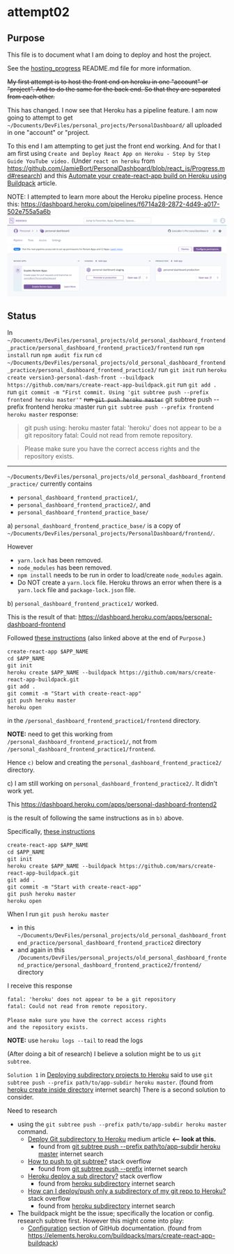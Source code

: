 # attempt02

## Purpose

This file is to document what I am doing to deploy and host the project. 

See the [hosting_progress](https://github.com/JamieBort/PersonalDashboard/blob/host/hosting_progress/README.md) README.md file for more information.

~~My first attempt is to host the front end on heroku in one "account" or "project". And to do the same for the back end. So that they are separated from each other.~~ 

This has changed. I now see that Heroku has a pipeline feature. I am now going to attempt to get `~/Documents/DevFiles/personal_projects/PersonalDashboard/` all uploaded in one "account" or "project.

To this end I am attempting to get just the front end working. And for that I am first using `Create and Deploy React App on Heroku - Step by Step Guide YouTube video.` (Under `react on heroku` from https://github.com/JamieBort/PersonalDashboard/blob/react_js/Progress.md#research) and this [Automate your create-react-app build on Heroku using Buildpack](https://medium.com/@antonybudianto/automate-your-create-react-app-build-on-heroku-using-buildpack-beb77408ffee) article.

NOTE: I attempted to learn more about the Heroku pipeline process. Hence this: https://dashboard.heroku.com/pipelines/f6714a28-2872-4d49-a017-502e755a5a6b
![Screenshot of the heroku Pipeline that I set up](./heroku_pipeline_screenshot.png)

## Status

In `~/Documents/DevFiles/personal_projects/old_personal_dashboard_frontend_practice/personal_dashboard_frontend_practice3/frontend`
run `npm install`
run `npm audit fix`
run `cd ~/Documents/DevFiles/personal_projects/old_personal_dashboard_frontend_practice/personal_dashboard_frontend_practice3/`
run `git init`
run `heroku create version3-personal-dash-front --buildpack https://github.com/mars/create-react-app-buildpack.git`
run `git add .`
run `git commit -m "First commit. Using 'git subtree push --prefix frontend heroku master'"`
~~run `git push heroku master`~~
git subtree push --prefix frontend heroku <branch>:master
run `git subtree push --prefix frontend heroku master`
response:
>git push using:  heroku master
fatal: 'heroku' does not appear to be a git repository
fatal: Could not read from remote repository.

>Please make sure you have the correct access rights
and the repository exists.


---

`~/Documents/DevFiles/personal_projects/old_personal_dashboard_frontend_practice/` currently contains
* `personal_dashboard_frontend_practice1/`, 
* `personal_dashboard_frontend_practice2/`, and
* `personal_dashboard_frontend_practice_base/`

a)
`personal_dashboard_frontend_practice_base/` is a copy of `~/Documents/DevFiles/personal_projects/PersonalDashboard/frontend/`. 

However 
* `yarn.lock` has been removed.
* `node_modules` has been removed.
* `npm install` needs to be run in order to load/create `node_modules` again.
* Do NOT create a `yarn.lock` file. Heroku throws an error when there is a `yarn.lock` file and `package-lock.json` file.

b)
`personal_dashboard_frontend_practice1/` worked. 

This is the result of that: https://dashboard.heroku.com/apps/personal-dashboard-frontend

Followed [these instructions](https://medium.com/@antonybudianto/automate-your-create-react-app-build-on-heroku-using-buildpack-beb77408ffee) (also linked above at the end of `Purpose`.)
```
create-react-app $APP_NAME
cd $APP_NAME
git init
heroku create $APP_NAME --buildpack https://github.com/mars/create-react-app-buildpack.git
git add .
git commit -m "Start with create-react-app"
git push heroku master
heroku open
```
in the `/personal_dashboard_frontend_practice1/frontend` directory.

**NOTE:** need to get this working from `/personal_dashboard_frontend_practice1/`, not from `/personal_dashboard_frontend_practice1/frontend`. 

Hence `c)` below and creating the `personal_dashboard_frontend_practice2/` directory.

c)
I am still working on `personal_dashboard_frontend_practice2/`. It didn't work yet.

This https://dashboard.heroku.com/apps/personal-dashboard-frontend2

is the result of following the same instructions as in `b)` above. 

Specifically, [these instructions](https://medium.com/@antonybudianto/automate-your-create-react-app-build-on-heroku-using-buildpack-beb77408ffee) 
```
create-react-app $APP_NAME
cd $APP_NAME
git init
heroku create $APP_NAME --buildpack https://github.com/mars/create-react-app-buildpack.git
git add .
git commit -m "Start with create-react-app"
git push heroku master
heroku open
```

When I run `git push heroku master` 
* in this `~/Documents/DevFiles/personal_projects/old_personal_dashboard_frontend_practice/personal_dashboard_frontend_practice2` directory 
* and again in this `/Documents/DevFiles/personal_projects/old_personal_dashboard_frontend_practice/personal_dashboard_frontend_practice2/frontend/` directory

I receive this response
```
fatal: 'heroku' does not appear to be a git repository
fatal: Could not read from remote repository.

Please make sure you have the correct access rights
and the repository exists.
```

**NOTE:** use `heroku logs --tail` to read the logs

(After doing a bit of research) I believe a solution might be to us `git subtree`.

`Solution 1` in [Deploying subdirectory projects to Heroku](https://jtway.co/deploying-subdirectory-projects-to-heroku-f31ed65f3f2) said to use `git subtree push --prefix path/to/app-subdir heroku master`. (found from [heroku create inside directory](https://www.google.com/search?q=heroku+create+inside+directory&oq=heroku+create+inside+directory&aqs=chrome..69i57.5107j0j7&sourceid=chrome&ie=UTF-8) internet search)
There is a second solution to consider.

Need to research 
* using the `git subtree push --prefix path/to/app-subdir heroku master` command.
    * [Deploy Git subdirectory to Heroku](https://medium.com/@shalandy/deploy-git-subdirectory-to-heroku-ea05e95fce1f) medium article **<-- look at this.**
        * found from [git subtree push --prefix path/to/app-subdir heroku master](https://www.google.com/search?q=git+subtree+push+--prefix+path%2Fto%2Fapp-subdir+heroku+master&oq=git+subtree+push+--prefix+path%2Fto%2Fapp-subdir+heroku+master&aqs=chrome..69i57j69i64.767j0j7&sourceid=chrome&ie=UTF-8) internet search
    * [How to push to git subtree?](https://stackoverflow.com/questions/42026669/how-to-push-to-git-subtree) stack overflow
        * found from [git subtree push --prefix](https://www.google.com/search?q=git+subtree+push+--prefix&oq=git+subtree+push+--prefix&aqs=chrome..69i57j69i64.613j0j7&sourceid=chrome&ie=UTF-8) internet search
    * [Heroku deploy a sub directory?](https://stackoverflow.com/questions/26241683/heroku-deploy-a-sub-directory) stack overflow
        * found from [heroku subdirectory](https://www.google.com/search?q=heroku+subdirectory&oq=heroku+subdirectory&aqs=chrome..69i57j69i60l3.4059j0j7&sourceid=chrome&ie=UTF-8) internet search
    * [How can I deploy/push only a subdirectory of my git repo to Heroku?](https://stackoverflow.com/questions/7539382/how-can-i-deploy-push-only-a-subdirectory-of-my-git-repo-to-heroku) stack overflow
        * found from [heroku subdirectory](https://www.google.com/search?q=heroku+subdirectory&oq=heroku+subdirectory&aqs=chrome..69i57j69i60l3.4059j0j7&sourceid=chrome&ie=UTF-8) internet search
* The buildpack might be the issue; specifically the location or config. research subtree first. However this might come into play:
    * [Configuration](https://github.com/heroku/heroku-buildpack-static#configuration) section of GitHub documentation. (found from https://elements.heroku.com/buildpacks/mars/create-react-app-buildpack)
